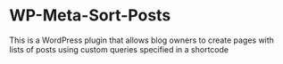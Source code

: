 WP-Meta-Sort-Posts
==================

This is a WordPress plugin that allows blog owners to create pages with lists of posts using custom queries specified in a shortcode